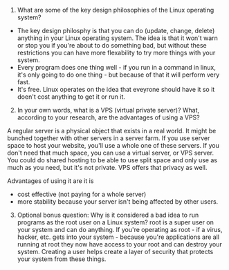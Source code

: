 1. What are some of the key design philosophies of the Linux operating system?
- The key design philosphy is that you can do (update, change, delete) anything in your Linux operating system. The idea is that it won't warn or stop you if you're about to do something bad, but without these restrictions you can have more flexability to try more things with your system. 
- Every program does one thing well - if you run in a command in linux, it's only going to do one thing - but because of that it will perform very fast. 
- It's free. Linux operates on the idea that eveyrone should have it so it doen't cost anything to get it or run it. 


2. In your own words, what is a VPS (virtual private server)? What, according to your research, are the advantages of using a VPS?

A regular server is a physical object that exists in a real world. It might be bunched together with other servers in a server farm. If you use server space to host your website, you'll use a whole one of these servers. If you don't need that much space, you can use a virtual server, or VPS server. You could do shared hosting to be able to use split space and only use as much as you need, but it's not private. VPS offers that privacy as well. 

Advantages of using it are it is 
- cost effective (not paying for a whole server)
- more stability because your server isn't being affected by other users. 

3. Optional bonus question: Why is it considered a bad idea to run programs as the root user on a Linux system?
root is a super user on your system and can do anything. If you're operating as root - if a virus, hacker, etc. gets into your system - because you're applications are all running at root they now have access to your root and can destroy your system. Creating a user helps create a layer of security that protects your system from these things. 